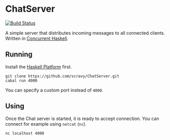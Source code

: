 # ChatServer

[![Build Status](https://travis-ci.org/scravy/ChatServer.svg)](https://travis-ci.org/scravy/ChatServer)

A simple server that distributes incoming messages to all connected clients.
Written in [Concurrent Haskell](http://research.microsoft.com/en-us/um/people/simonpj/papers/concurrent-haskell.pdf).

## Running

Install the [Haskell Platform](http://www.haskell.org/platform) first.

    git clone https://github.com/scravy/ChatServer.git
    cabal run 4000

You can specify a custom port instead of `4000`.

## Using

Once the Chat server is started, it is ready to accept connection.
You can connect for example using `netcat` (`nc`).

    nc localhost 4000




